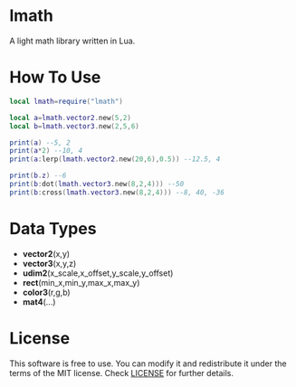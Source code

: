 # lmath
A light math library written in Lua.

# How To Use
```lua
local lmath=require("lmath")

local a=lmath.vector2.new(5,2)
local b=lmath.vector3.new(2,5,6)

print(a) --5, 2
print(a*2) --10, 4
print(a:lerp(lmath.vector2.new(20,6),0.5)) --12.5, 4

print(b.z) --6
print(b:dot(lmath.vector3.new(8,2,4))) --50
print(b:cross(lmath.vector3.new(8,2,4))) --8, 40, -36
```

# Data Types

- **vector2**(x,y)
- **vector3**(x,y,z)
- **udim2**(x_scale,x_offset,y_scale,y_offset)
- **rect**(min_x,min_y,max_x,max_y)
- **color3**(r,g,b)
- **mat4**(...)

# License
This software is free to use. You can modify it and redistribute it under the terms of the 
MIT license. Check [LICENSE](LICENSE) for further details.
